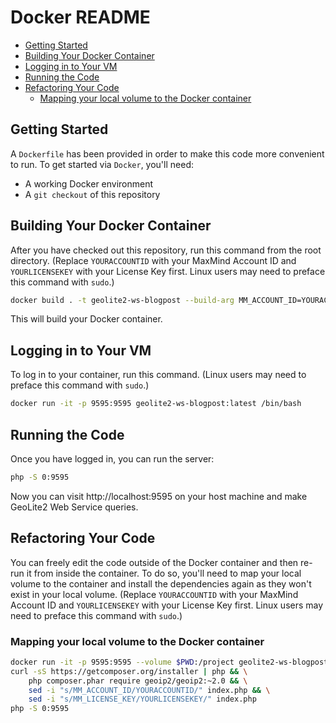 # Docker README

* [Getting Started](#getting-started)
* [Building Your Docker Container](#building-your-docker-container)
* [Logging in to Your VM](#logging-in-to-your-vm)
* [Running the Code](#running-the-code)
* [Refactoring Your Code](#refactoring-your-code)
  * [Mapping your local volume to the Docker container](#mapping-your-local-volume-to-the-docker-container)

## Getting Started

A `Dockerfile` has been provided in order to make this code more convenient to
run. To get started via `Docker`, you'll need:

* A working Docker environment
* A `git checkout` of this repository

## Building Your Docker Container

After you have checked out this repository, run this command from the root
directory. (Replace `YOURACCOUNTID` with your MaxMind Account ID and
`YOURLICENSEKEY` with your License Key first. Linux users may need to preface
this command with `sudo`.)

```bash
docker build . -t geolite2-ws-blogpost --build-arg MM_ACCOUNT_ID=YOURACCOUNTID --build-arg MM_LICENSE_KEY=YOURLICENSE_KEY
```

This will build your Docker container.

## Logging in to Your VM

To log in to your container, run this command. (Linux users may need to preface
this command with `sudo`.)

```bash
docker run -it -p 9595:9595 geolite2-ws-blogpost:latest /bin/bash
```

## Running the Code

Once you have logged in, you can run the server:

```bash
php -S 0:9595
```

Now you can visit http://localhost:9595 on your host machine and make GeoLite2
Web Service queries.

## Refactoring Your Code

You can freely edit the code outside of the Docker container and then re-run it
from inside the container. To do so, you'll need to map your local volume to the
container and install the dependencies again as they won't exist in your local
volume. (Replace `YOURACCOUNTID` with your MaxMind Account ID and
`YOURLICENSEKEY` with your License Key first. Linux users may need to preface
this command with `sudo`.)

### Mapping your local volume to the Docker container
```bash
docker run -it -p 9595:9595 --volume $PWD:/project geolite2-ws-blogpost:latest /bin/bash
curl -sS https://getcomposer.org/installer | php && \
    php composer.phar require geoip2/geoip2:~2.0 && \
    sed -i "s/MM_ACCOUNT_ID/YOURACCOUNTID/" index.php && \
    sed -i "s/MM_LICENSE_KEY/YOURLICENSEKEY/" index.php
php -S 0:9595
```
